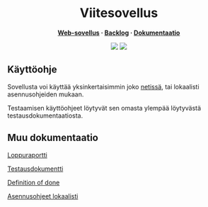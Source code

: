 

<h1 align="center">Viitesovellus</h3>
<b>
  <p align="center">
    <a href="https://viitesovellus.fly.dev/">Web-sovellus</a>
    ·
    <a href="https://docs.google.com/spreadsheets/d/1p1A37PK2yHurjrkDhkwlJjbcCk2LaQK1XVaVGVVQgHk/edit?usp=sharing">Backlog</a>
    ·
    <a href="https://github.com/Siniset/Ohtu_2022/tree/main/documentation">Dokumentaatio</a>
  </p>
</b>

<p align="center">
  <img src="https://github.com/Siniset/Ohtu_2022/workflows/CI/badge.svg" />
  <a href="https://codecov.io/gh/varvikko/Ohtu_2022">
    <img src="https://codecov.io/gh/varvikko/Ohtu_2022/branch/main/graph/badge.svg?token=YW4Z0ROFY5)" />
   </a>
</p>


## Käyttöohje

Sovellusta voi käyttää yksinkertaisimmin joko [netissä](https://viitesovellus.fly.dev/), tai lokaalisti asennusohjeiden mukaan. 

Testaamisen käyttöohjeet löytyvät sen omasta ylempää löytyvästä testausdokumentaatiosta.

## Muu dokumentaatio

[Loppuraportti](documentation/report.md)

[Testausdokumentti](documentation/testing.md)

[Definition of done](documentation/DoD.md)

[Asennusohjeet lokaalisti](documentation/installation.md)
